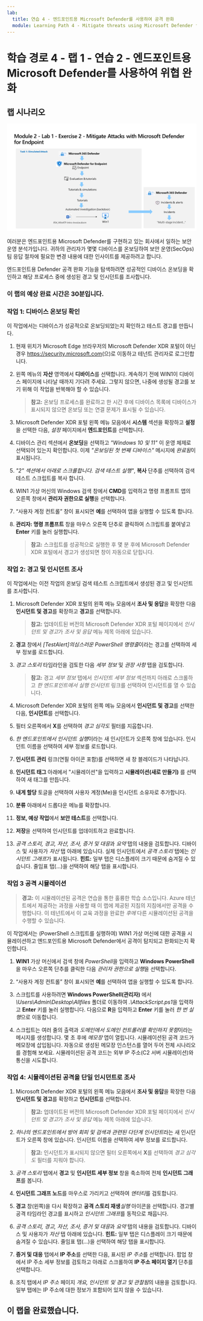 ```yaml
---
lab:
  title: 연습 4 - 엔드포인트용 Microsoft Defender를 사용하여 공격 완화
  module: Learning Path 4 - Mitigate threats using Microsoft Defender for Endpoint
---
```


# 학습 경로 4 - 랩 1 - 연습 2 - 엔드포인트용 Microsoft Defender를 사용하여 위협 완화

## 랩 시나리오

![랩 개요입니다.](../Media/SC-200-Lab_Diagrams_Mod2_L1_Ex2_10_19.png)

여러분은 엔드포인트용 Microsoft Defender를 구현하고 있는 회사에서 일하는 보안 운영 분석가입니다. 귀하의 관리자가 몇몇 디바이스를 온보딩하여 보안 운영(SecOps) 팀 응답 절차에 필요한 변경 내용에 대한 인사이트를 제공하려고 합니다.

엔드포인트용 Defender 공격 완화 기능을 탐색하려면 성공적인 디바이스 온보딩을 확인하고 해당 프로세스 중에 생성된 경고 및 인시던트를 조사합니다.

### 이 랩의 예상 완료 시간은 30분입니다.

### 작업 1: 디바이스 온보딩 확인

이 작업에서는 디바이스가 성공적으로 온보딩되었는지 확인하고 테스트 경고를 만듭니다.

1. 현재 위치가 Microsoft Edge 브라우저의 Microsoft Defender XDR 포털이 아닌 경우 <https://security.microsoft.com>(으)로 이동하고 테넌트 관리자로 로그인합니다.

1. 왼쪽 메뉴의 **자산** 영역에서 **디바이스**를 선택합니다. 계속하기 전에 WIN1이 디바이스 페이지에 나타날 때까지 기다려 주세요. 그렇지 않으면, 나중에 생성될 경고를 보기 위해 이 작업을 반복해야 할 수 있습니다.

    >**참고:** 온보딩 프로세스를 완료하고 한 시간 후에 디바이스 목록에 디바이스가 표시되지 않으면 온보딩 또는 연결 문제가 표시될 수 있습니다.

1. Microsoft Defender XDR 포털 왼쪽 메뉴 모음에서 **시스템** 섹션을 확장하고 **설정**을 선택한 다음, *설정* 페이지에서 **엔드포인트**를 선택합니다.

1. 디바이스 관리 섹션에서 **온보딩**을 선택하고 *"Windows 10 및 11"* 이 운영 체제로 선택되어 있는지 확인합니다. 이제 *"온보딩된 첫 번째 디바이스"* 메시지에 *완료됨*이 표시됩니다.

1. *"2" 섹션에서 아래로 스크롤합니다. 검색 테스트 실행"*, **복사** 단추를 선택하여 검색 테스트 스크립트를 복사 합니다.  

1. WIN1 가상 머신의 Windows 검색 창에서 **CMD**를 입력하고 명령 프롬프트 앱의 오른쪽 창에서 **관리자 권한으로 실행**을 선택합니다.

1. “사용자 계정 컨트롤” 창이 표시되면 **예**를 선택하여 앱을 실행할 수 있도록 합니다. 

1. **관리자: 명령 프롬프트** 창을 마우스 오른쪽 단추로 클릭하여 스크립트를 붙여넣고 **Enter** 키를 눌러 실행합니다.

    >**참고:** 스크립트를 성공적으로 실행한 후 몇 분 후에 Microsoft Defender XDR 포털에서 경고가 생성되면 창이 자동으로 닫힙니다.

### 작업 2: 경고 및 인시던트 조사

이 작업에서는 이전 작업의 온보딩 검색 테스트 스크립트에서 생성된 경고 및 인시던트를 조사합니다.

1. Microsoft Defender XDR 포털의 왼쪽 메뉴 모음에서 **조사 및 응답**을 확장한 다음 **인시던트 및 경고**를 확장하고 **경고**를 선택합니다.

    >**참고:** 업데이트된 버전의 Microsoft Defender XDR 포털 페이지에서 *인시던트 및 경고*가 *조사 및 응답* 메뉴 제목 아래에 있습니다.

1. **경고** 창에서 *[TestAlert]의심스러운 PowerShell 명령줄*이라는 경고를 선택하여 세부 정보를 로드합니다.

1. *경고 스토리* 타임라인을 검토한 다음 *세부 정보* 및 *권장 사항* 탭을 검토합니다.

    >**참고:** 경고 *세부 정보* 탭에서 *인시던트 세부 정보* 섹션까지 아래로 스크롤하고 *한 엔드포인트에서 실행 인시던트* 링크를 선택하여 인시던트를 열 수 있습니다.

1. Microsoft Defender XDR 포털의 왼쪽 메뉴 모음에서 **인시던트 및 경고**를 선택한 다음, **인시던트**를 선택합니다.

1. 필터 오른쪽에서 **X**를 선택하여 *경고 심각도* 필터를 지웁합니다.

1. *한 엔드포인트에서 인시던트 실행*이라는 새 인시던트가 오른쪽 창에 있습니다. 인시던트 이름을 선택하여 세부 정보를 로드합니다.

1. **인시던트 관리** 링크(연필 아이콘 포함)를 선택하면 새 창 블레이드가 나타납니다.

1. **인시던트 태그** 아래에서 "시뮬레이션"을 입력하고 **시뮬레이션(새로 만들기)** 를 선택하여 새 태그를 만듭니다.

1. **내게 할당** 토글을 선택하여 사용자 계정(Me)을 인시던트 소유자로 추가합니다.

1. **분류** 아래에서 드롭다운 메뉴를 확장합니다.

1. **정보, 예상 작업**에서 **보안 테스트**를 선택합니다.

1. **저장**을 선택하여 인시던트를 업데이트하고 완료합니다.

1. *공격 스토리, 경고, 자산, 조사, 증거 및 대응*과 *요약* 탭의 내용을 검토합니다. 디바이스 및 사용자가 *자산* 탭 아래에 있습니다. 실제 인시던트에서 *공격 스토리* 탭에는 *인시던트 그래프*가 표시됩니다. **힌트:** 일부 탭은 디스플레이 크기 때문에 숨겨질 수 있습니다. 줄임표 탭(...)을 선택하여 해당 탭을 표시합니다.

### 작업 3 공격 시뮬레이션

>**경고:** 이 시뮬레이션된 공격은 연습을 통한 훌륭한 학습 소스입니다. Azure 테넌트에서 제공하는 과정을 사용할 때 이 랩에 제공된 지침의 지침에서만 공격을 수행합니다.  이 테넌트에서 이 교육 과정을 완료한 *후에* 다른 시뮬레이션된 공격을 수행할 수 있습니다.

이 작업에서는 (PowerShell 스크립트를 실행하여) WIN1 가상 머신에 대한 공격을 시뮬레이션하고 엔드포인트용 Microsoft Defender에서 공격이 탐지되고 완화되는지 확인합니다.

1. **WIN1** 가상 머신에서 검색 창에 *PowerShell*을 입력하고 **Windows PowerShell**을 마우스 오른쪽 단추를 클릭한 다음 *관리자 권한으로 실행*을 선택합니다.

1. “사용자 계정 컨트롤” 창이 표시되면 **예**를 선택하여 앱을 실행할 수 있도록 합니다.

1. 스크립트를 사용하려면 **Windows PowerShell(관리자)** 에서 *\Users\Admin\Desktop\Allfiles* 폴더로 이동하여 *.\AttackScript.ps1*을 입력하고 **Enter** 키를 눌러 실행합니다. 다음으로 **R**을 입력하고 **Enter** 키를 눌러 *한 번 실행*으로 이동합니다.

1. 스크립트는 여러 줄의 출력과 *도메인에서 도메인 컨트롤러를 확인하지 못함*이라는 메시지를 생성합니다. 몇 초 후에 *메모장* 앱이 열립니다. 시뮬레이션된 공격 코드가 메모장에 삽입됩니다. 자동으로 생성된 메모장 인스턴스를 열어 두어 전체 시나리오를 경험해 보세요. 시뮬레이션된 공격 코드는 외부 IP 주소(C2 서버 시뮬레이션)와 통신을 시도합니다.

### 작업 4: 시뮬레이션된 공격을 단일 인시던트로 조사

1. Microsoft Defender XDR 포털의 왼쪽 메뉴 모음에서 **조사 및 응답**을 확장한 다음 **인시던트 및 경고**를 확장하고 **인시던트**를 선택합니다.

    >**참고:** 업데이트된 버전의 Microsoft Defender XDR 포털 페이지에서 *인시던트 및 경고*가 *조사 및 응답* 메뉴 제목 아래에 있습니다.

1. *하나의 엔드포인트에서 방어 회피 및 검색과 관련된 다단계 인시던트*라는 새 인시던트가 오른쪽 창에 있습니다. 인시던트 이름을 선택하여 세부 정보를 로드합니다.

    >**참고:** 인시던트가 표시되지 않으면 필터 오른쪽에서 **X**를 선택하여 *경고 심각도* 필터를 지워야 합니다.

1. *공격 스토리* 탭에서 **경고** 및 **인시던트 세부 정보** 창을 축소하여 전체 **인시던트 그래프**를 봅니다.

1. **인시던트 그래프 노드**를 마우스로 가리키고 선택하여 *엔터티*를 검토합니다.

1. **경고** 창(왼쪽)을 다시 확장하고 **공격 스토리 재생***실행* 아이콘을 선택합니다. 경고별 공격 타임라인 경고를 표시하고 *인시던트 그래프*를 동적으로 채웁니다.

1. *공격 스토리, 경고, 자산, 조사, 증거 및 대응*과 *요약* 탭의 내용을 검토합니다. 디바이스 및 사용자가 *자산* 탭 아래에 있습니다. **힌트:** 일부 탭은 디스플레이 크기 때문에 숨겨질 수 있습니다. 줄임표 탭(...)을 선택하여 해당 탭을 표시합니다.

1. **증거 및 대응** 탭에서 **IP 주소**를 선택한 다음, 표시된 *IP 주소*를 선택합니다. 팝업 창에서 IP 주소 세부 정보를 검토하고 아래로 스크롤하여 **IP 주소 페이지 열기** 단추를 선택합니다.

1. 조직 탭에서 *IP 주소* 페이지 *개요, 인시던트 및 경고 및 관찰됨*의 내용을 검토합니다. 일부 탭에는 IP 주소에 대한 정보가 포함되어 있지 않을 수 있습니다.

## 이 랩을 완료했습니다.
